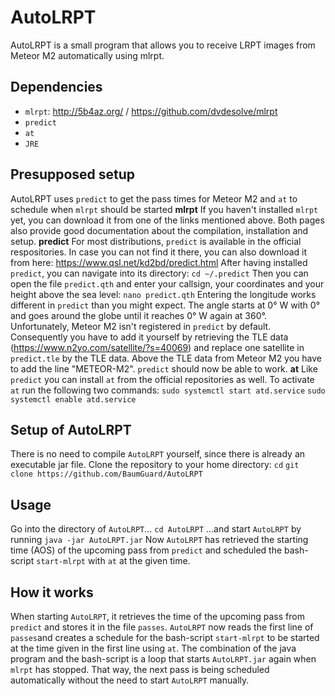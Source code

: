 # AutoLRPT
AutoLRPT is a small program that allows you to receive LRPT images from Meteor M2 automatically using mlrpt.</b>

## Dependencies</b>
- `mlrpt`: http://5b4az.org/ / https://github.com/dvdesolve/mlrpt</b>
- `predict`</b>
- `at`</b>
- `JRE`</b>

## Presupposed setup</b>
AutoLRPT uses `predict` to get the pass times for Meteor M2 and `at` to schedule when `mlrpt` should be started</b>
</b>
**mlrpt**</b>
If you haven't installed `mlrpt` yet, you can download it from one of the links mentioned above. Both pages also provide good documentation about the compilation, installation and setup.</b>
</b>
**predict**</b>
For most distributions, `predict` is available in the official respositories. In case you can not find it there, you can also download it from here: https://www.qsl.net/kd2bd/predict.html</b>
</b>
After having installed `predict`, you can navigate into its directory:</b>
`cd ~/.predict`</b>
Then you can open the file `predict.qth` and enter your callsign, your coordinates and your height above the sea level:</b>
`nano predict.qth`</b>
Entering the longitude works different in `predict` than you might expect. The angle starts at 0° W with 0° and goes around the globe until it reaches 0° W again at 360°.</b>
</b>
Unfortunately, Meteor M2 isn't registered in `predict` by default. Consequently you have to add it yourself by retrieving the TLE data (https://www.n2yo.com/satellite/?s=40069) and replace one satellite in `predict.tle` by the TLE data. Above the TLE data from Meteor M2 you have to add the line "METEOR-M2".</b>
`predict` should now be able to work.</b>
</b>
**at**</b>
Like `predict` you can install `at` from the official repositories as well.</b>
To activate `at` run the following two commands:</b>
`sudo systemctl start atd.service`</b>
`sudo systemctl enable atd.service`</b>
</b>
</b>
## Setup of AutoLRPT</b>
There is no need to compile `AutoLRPT` yourself, since there is already an executable jar file.</b>
</b>
Clone the repository to your home directory:</b>
`cd`</b>
`git clone https://github.com/BaumGuard/AutoLRPT`</b>
</b>
</b>
## Usage
Go into the directory of `AutoLRPT`...</b>
`cd AutoLRPT`</b>
...and start `AutoLRPT` by running</b>
`java -jar AutoLRPT.jar`</b>
</b>
Now `AutoLRPT` has retrieved the starting time (AOS) of the upcoming pass from `predict` and scheduled the bash-script `start-mlrpt` with `at` at the given time.</b>
</b>
</b>
## How it works
When starting `AutoLRPT`, it retrieves the time of the upcoming pass from `predict` and stores it in the file `passes`. `AutoLRPT` now reads the first line of `passes`and creates a schedule for the bash-script `start-mlrpt` to be started at the time given in the first line using `at`. The combination of the java program and the bash-script is a loop that starts `AutoLRPT.jar` again when `mlrpt` has stopped. That way, the next pass is being scheduled automatically without the need to start `AutoLRPT` manually.
